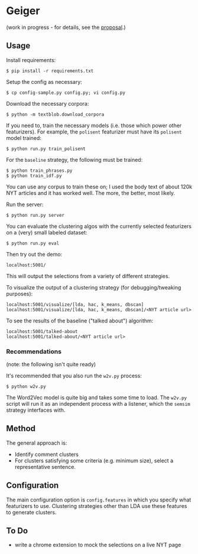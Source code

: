 # Geiger

(work in progress - for details, see the [proposal](proposal/proposal.md).)

## Usage

Install requirements:

    $ pip install -r requirements.txt

Setup the config as necessary:

    $ cp config-sample.py config.py; vi config.py

Download the necessary corpora:

    $ python -m textblob.download_corpora

If you need to, train the necessary models (i.e. those which power other featurizers).
For example, the `polisent` featurizer must have its `polisent` model trained:

    $ python run.py train_polisent

For the `baseline` strategy, the following must be trained:

    $ python train_phrases.py
    $ python train_idf.py

You can use any corpus to train these on; I used the body text of about 120k NYT articles and it has worked well. The more, the better, most likely.

Run the server:

    $ python run.py server

You can evaluate the clustering algos with the currently selected featurizers on a (very) small labeled dataset:

    $ python run.py eval

Then try out the demo:

    localhost:5001/

This will output the selections from a variety of different strategies.

To visualize the output of a clustering strategy (for debugging/tweaking purposes):

    localhost:5001/visualize/[lda, hac, k_means, dbscan]
    localhost:5001/visualize/[lda, hac, k_means, dbscan]/<NYT article url>

To see the results of the baseline ("talked about") algorithm:

    localhost:5001/talked-about
    localhost:5001/talked-about/<NYT article url>

### Recommendations

(note: the following isn't quite ready)

It's recommended that you also run the `w2v.py` process:

    $ python w2v.py

The Word2Vec model is quite big and takes some time to load. The `w2v.py` script will run it as an independent process with a listener, which the `semsim` strategy interfaces with.


## Method

The general approach is:

- Identify comment clusters
- For clusters satisfying some criteria (e.g. minimum size), select a representative sentence.


## Configuration

The main configuration option is `config.features` in which you specify what featurizers to use.
Clustering strategies other than LDA use these features to generate clusters.


## To Do

- write a chrome extension to mock the selections on a live NYT page
